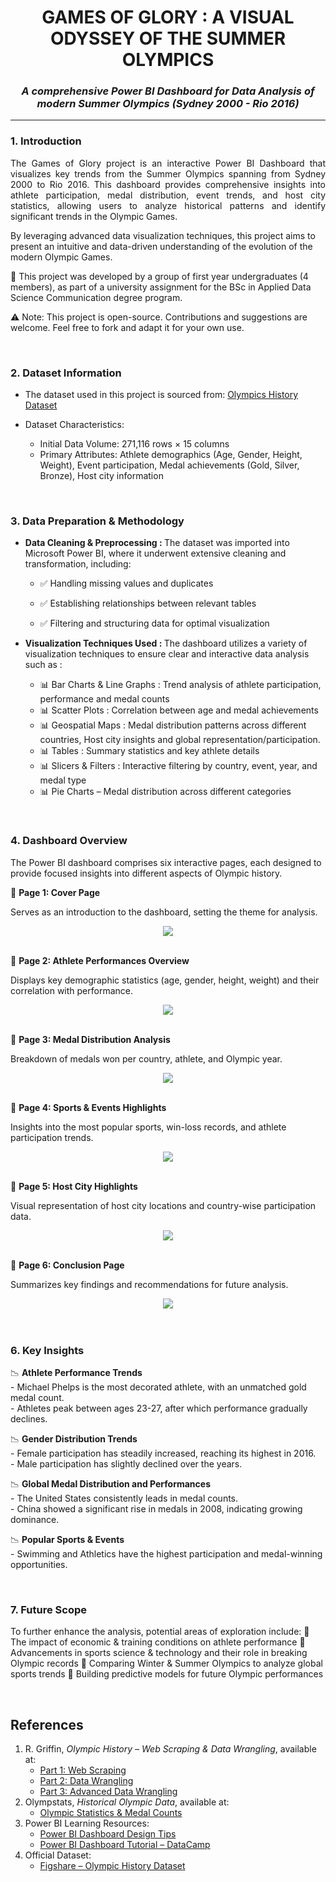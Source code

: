 <h1 align="center"> <b>GAMES OF GLORY : A VISUAL ODYSSEY OF THE SUMMER OLYMPICS</b> </h1>

<h3 align="center"> <b><i> A comprehensive Power BI Dashboard for  Data Analysis of modern Summer Olympics (Sydney 2000 - Rio 2016)  </i></b> </h3>

<hr>

### 1. Introduction 
<p align="justify">The Games of Glory project is an interactive Power BI Dashboard that visualizes key trends from the Summer Olympics spanning from Sydney 2000 to Rio 2016. This dashboard provides comprehensive insights into athlete participation, medal distribution, event trends, and host city statistics, allowing users to analyze historical patterns and identify significant trends in the Olympic Games.

By leveraging advanced data visualization techniques, this project aims to present an intuitive and data-driven understanding of the evolution of the modern Olympic Games.</p>

<p>🤝 This project was developed by a group of first year undergraduates (4 members), as part of a university assignment for the BSc in Applied Data Science Communication degree program.</p>
<p>⚠️ Note: This project is open-source. Contributions and suggestions are welcome. Feel free to fork and adapt it for your own use. </p>
<br>

### 2. Dataset Information
* The dataset used in this project is sourced from: <a href="https://figshare.com/articles/dataset/Olympic_history_longitudinal_data_scraped_from_www_sports-reference_com/6121274?file=11693840"> Olympics History Dataset </a>

* Dataset Characteristics:
    - Initial Data Volume: 271,116 rows × 15 columns
    - Primary Attributes: Athlete demographics (Age, Gender, Height, Weight), Event participation, Medal achievements (Gold, Silver, Bronze), Host city information

<br>
 
### 3. Data Preparation & Methodology

* <b>Data Cleaning & Preprocessing : </b>
  The dataset was imported into Microsoft Power BI, where it underwent extensive cleaning and transformation, including:
    - ✅ Handling missing values and duplicates</p>
    - ✅ Establishing relationships between relevant tables</p>
    - ✅ Filtering and structuring data for optimal visualization</p>

* <b>Visualization Techniques Used : </b>
  The dashboard utilizes a variety of visualization techniques to ensure clear and interactive data analysis such as :
    - 📊 Bar Charts & Line Graphs : Trend analysis of athlete participation, performance and medal counts
    - 📊 Scatter Plots : Correlation between age and medal achievements
    - 📊 Geospatial Maps : Medal distribution patterns across different countries, Host city insights and global representation/participation.
    - 📊 Tables : Summary statistics and key athlete details
    - 📊 Slicers & Filters : Interactive filtering by country, event, year, and medal type
    - 📊 Pie Charts – Medal distribution across different categories

<br>

### 4. Dashboard Overview
The Power BI dashboard comprises six interactive pages, each designed to provide focused insights into different aspects of Olympic history.

📌 <b>Page 1: Cover Page</b>
<p>Serves as an introduction to the dashboard, setting the theme for analysis.</p>
<div align="center">
  <img src = "Dashboard - Page 1.png" />
</div>
<br>

📌 <b>Page 2: Athlete Performances Overview</b>
<p>Displays key demographic statistics (age, gender, height, weight) and their correlation with performance.</p>
<div align="center">
  <img src = "Dashboard - Page 2.png" />
</div>
<br>

📌 <b>Page 3: Medal Distribution Analysis</b>
<p>Breakdown of medals won per country, athlete, and Olympic year.</p>
<div align="center">
  <img src = "Dashboard - Page 3.png" />
</div>
<br>

📌 <b>Page 4: Sports & Events Highlights</b> 
<p>Insights into the most popular sports, win-loss records, and athlete participation trends.</p>
<div align="center">
  <img src = "Dashboard - Page 4.png" />
</div>
<br>

📌 <b>Page 5: Host City Highlights</b> 
<p>Visual representation of host city locations and country-wise participation data.</p>
<div align="center">
  <img src = "Dashboard - Page 5.png" />
</div>
<br>

📌 <b>Page 6: Conclusion Page </b>
<p>Summarizes key findings and recommendations for future analysis. </p>
<div align="center">
  <img src = "Dashboard - Page 6.png" />
</div>
<br>

<br> 

### 6. Key Insights

<p> 📉 <b> Athlete Performance Trends </b>
<br> - Michael Phelps is the most decorated athlete, with an unmatched gold medal count.
<br> - Athletes peak between ages 23-27, after which performance gradually declines.</p>

<p> 📉 <b> Gender Distribution Trends </b>
<br> - Female participation has steadily increased, reaching its highest in 2016.
<br> - Male participation has slightly declined over the years.</p>

<p> 📉 <b> Global Medal Distribution and Performances </b>
<br> - The United States consistently leads in medal counts.
<br> - China showed a significant rise in medals in 2008, indicating growing dominance.</p>

<p> 📉 <b> Popular Sports & Events </b>
<br> - Swimming and Athletics have the highest participation and medal-winning opportunities.</p>

<br>

### 7. Future Scope
To further enhance the analysis, potential areas of exploration include:
📌 The impact of economic & training conditions on athlete performance
📌 Advancements in sports science & technology and their role in breaking Olympic records
📌 Comparing Winter & Summer Olympics to analyze global sports trends
📌 Building predictive models for future Olympic performances

<br>

## References
1. R. Griffin, *Olympic History – Web Scraping & Data Wrangling*, available at:  
   - [Part 1: Web Scraping](https://rgriff23.github.io/2018/05/27/olympic-history-1-web-scraping.html)  
   - [Part 2: Data Wrangling](https://rgriff23.github.io/2018/05/28/olympic-history-2-data-wrangling-1.html)  
   - [Part 3: Advanced Data Wrangling](https://rgriff23.github.io/2018/05/28/olympic-history-3-data-wrangling-2.html)  
2. Olympstats, *Historical Olympic Data*, available at:  
   - [Olympic Statistics & Medal Counts](http://olympstats.com/2016/08/21/the-olymadmen-and-olympstats-and-sports-reference/)  
3. Power BI Learning Resources:  
   - [Power BI Dashboard Design Tips](https://learn.microsoft.com/en-us/power-bi/create-reports/service-dashboards-design-tips)  
   - [Power BI Dashboard Tutorial – DataCamp](https://www.datacamp.com/tutorial/power-bi-dashboard-tutorial)  
4. Official Dataset:  
   - [Figshare – Olympic History Dataset](https://doi.org/10.6084/m9.figshare.6121274.v1)
<br> 
